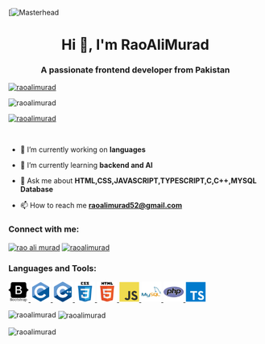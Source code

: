 
[![Masterhead](https://camo.githubusercontent.com/5bbc91d8bdb210e75aa75ec06079c82e9ba05c78707a9e36d3671fe014ba01e1/68747470733a2f2f6d617275663030312d6d742e6769746875622e696f2f5072656d69756d2d44656c69766572792f7765622e676966)
<h1 align="center">Hi 👋, I'm RaoAliMurad</h1>
<h3 align="center">A passionate frontend developer from Pakistan</h3>
<p align="left"> <a href="https://github.com/ryo-ma/github-profile-trophy"><img src="https://github-profile-trophy.vercel.app/?username=raoalimurad" alt="raoalimurad" /></a> </p>
<p align="left"> <img src="https://komarev.com/ghpvc/?username=raoalimurad&label=Profile%20views&color=0e75b6&style=flat" alt="raoalimurad" /> </p>

<p align="left"> <a href="https://github.com/ryo-ma/github-profile-trophy"><img src="https://github-profile-trophy.vercel.app/?username=raoalimurad" alt="raoalimurad" /></a> </p>

<p align="left"> <a href="https://twitter.com/" target="blank"><img src="https://img.shields.io/twitter/follow/?logo=twitter&style=for-the-badge" alt="" /></a> </p>

- 🔭 I’m currently working on **languages**

- 🌱 I’m currently learning **backend and AI**

- 💬 Ask me about **HTML,CSS,JAVASCRIPT,TYPESCRIPT,C,C++,MYSQL Database**

- 📫 How to reach me **raoalimurad52@gmail.com**

<h3 align="left">Connect with me:</h3>
<p align="left">
<a href="https://linkedin.com/in/rao ali murad" target="blank"><img align="center" src="https://raw.githubusercontent.com/rahuldkjain/github-profile-readme-generator/master/src/images/icons/Social/linked-in-alt.svg" alt="rao ali murad" height="30" width="40" /></a>
<a href="https://www.youtube.com/c/raoalimurad" target="blank"><img align="center" src="https://raw.githubusercontent.com/rahuldkjain/github-profile-readme-generator/master/src/images/icons/Social/youtube.svg" alt="raoalimurad" height="30" width="40" /></a>
</p>

<h3 align="left">Languages and Tools:</h3>
<p align="left"> <a href="https://getbootstrap.com" target="_blank" rel="noreferrer"> <img src="https://raw.githubusercontent.com/devicons/devicon/master/icons/bootstrap/bootstrap-plain-wordmark.svg" alt="bootstrap" width="40" height="40"/> </a> <a href="https://www.cprogramming.com/" target="_blank" rel="noreferrer"> <img src="https://raw.githubusercontent.com/devicons/devicon/master/icons/c/c-original.svg" alt="c" width="40" height="40"/> </a> <a href="https://www.w3schools.com/cpp/" target="_blank" rel="noreferrer"> <img src="https://raw.githubusercontent.com/devicons/devicon/master/icons/cplusplus/cplusplus-original.svg" alt="cplusplus" width="40" height="40"/> </a> <a href="https://www.w3schools.com/css/" target="_blank" rel="noreferrer"> <img src="https://raw.githubusercontent.com/devicons/devicon/master/icons/css3/css3-original-wordmark.svg" alt="css3" width="40" height="40"/> </a> <a href="https://www.w3.org/html/" target="_blank" rel="noreferrer"> <img src="https://raw.githubusercontent.com/devicons/devicon/master/icons/html5/html5-original-wordmark.svg" alt="html5" width="40" height="40"/> </a> <a href="https://developer.mozilla.org/en-US/docs/Web/JavaScript" target="_blank" rel="noreferrer"> <img src="https://raw.githubusercontent.com/devicons/devicon/master/icons/javascript/javascript-original.svg" alt="javascript" width="40" height="40"/> </a> <a href="https://www.mysql.com/" target="_blank" rel="noreferrer"> <img src="https://raw.githubusercontent.com/devicons/devicon/master/icons/mysql/mysql-original-wordmark.svg" alt="mysql" width="40" height="40"/> </a> <a href="https://www.php.net" target="_blank" rel="noreferrer"> <img src="https://raw.githubusercontent.com/devicons/devicon/master/icons/php/php-original.svg" alt="php" width="40" height="40"/> </a> <a href="https://www.typescriptlang.org/" target="_blank" rel="noreferrer"> <img src="https://raw.githubusercontent.com/devicons/devicon/master/icons/typescript/typescript-original.svg" alt="typescript" width="40" height="40"/> </a> </p>

<p><img align="left" src="https://github-readme-stats.vercel.app/api/top-langs?username=raoalimurad&show_icons=true&locale=en&layout=compact" alt="raoalimurad" /></p>

<p>&nbsp;<img align="center" src="https://github-readme-stats.vercel.app/api?username=raoalimurad&show_icons=true&locale=en" alt="raoalimurad" /></p>

<p><img align="center" src="https://github-readme-streak-stats.herokuapp.com/?user=raoalimurad&" alt="raoalimurad" /></p>
